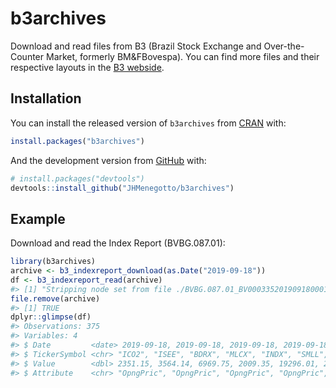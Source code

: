 
<!-- README.md is generated from README.Rmd. Please edit that file -->
b3archives
==========

<!-- badges: start -->
<!-- badges: end -->
Download and read files from B3 (Brazil Stock Exchange and Over-the-Counter Market, formerly BM&FBovespa). You can find more files and their respective layouts in the [B3 webside](http://www.b3.com.br/pt_br/market-data-e-indices/servicos-de-dados/market-data/historico/boletins-diarios/pesquisa-por-pregao/layout-dos-arquivos/).

Installation
------------

You can install the released version of `b3archives` from [CRAN](https://CRAN.R-project.org) with:

``` r
install.packages("b3archives")
```

And the development version from [GitHub](https://github.com/) with:

``` r
# install.packages("devtools")
devtools::install_github("JHMenegotto/b3archives")
```

Example
-------

Download and read the Index Report (BVBG.087.01):

``` r
library(b3archives)
archive <- b3_indexreport_download(as.Date("2019-09-18"))
df <- b3_indexreport_read(archive)
#> [1] "Stripping node set from file ./BVBG.087.01_BV000335201909180001000000000000003.xml. It can take a long time..."
file.remove(archive)
#> [1] TRUE
dplyr::glimpse(df)
#> Observations: 375
#> Variables: 4
#> $ Date         <date> 2019-09-18, 2019-09-18, 2019-09-18, 2019-09-18, ...
#> $ TickerSymbol <chr> "ICO2", "ISEE", "BDRX", "MLCX", "INDX", "SMLL", "...
#> $ Value        <dbl> 2351.15, 3564.14, 6969.75, 2009.35, 19296.01, 228...
#> $ Attribute    <chr> "OpngPric", "OpngPric", "OpngPric", "OpngPric", "...
```
